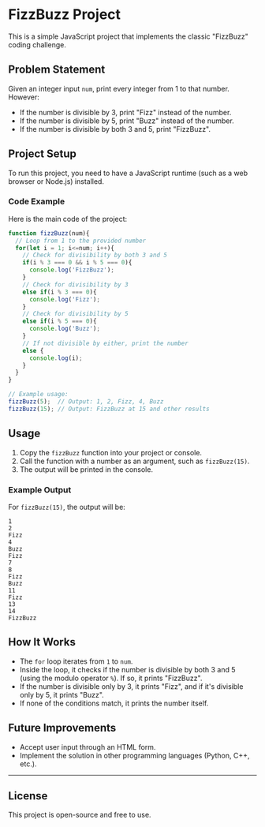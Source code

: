 
# FizzBuzz Project

This is a simple JavaScript project that implements the classic "FizzBuzz" coding challenge.

## Problem Statement

Given an integer input `num`, print every integer from 1 to that number. However:

- If the number is divisible by 3, print "Fizz" instead of the number.
- If the number is divisible by 5, print "Buzz" instead of the number.
- If the number is divisible by both 3 and 5, print "FizzBuzz".

## Project Setup

To run this project, you need to have a JavaScript runtime (such as a web browser or Node.js) installed.

### Code Example

Here is the main code of the project:

```javascript
function fizzBuzz(num){
  // Loop from 1 to the provided number
  for(let i = 1; i<=num; i++){
    // Check for divisibility by both 3 and 5
    if(i % 3 === 0 && i % 5 === 0){
      console.log('FizzBuzz');
    }
    // Check for divisibility by 3
    else if(i % 3 === 0){
      console.log('Fizz');
    }
    // Check for divisibility by 5
    else if(i % 5 === 0){
      console.log('Buzz');
    }
    // If not divisible by either, print the number
    else {
      console.log(i);
    }
  }
}

// Example usage:
fizzBuzz(5);  // Output: 1, 2, Fizz, 4, Buzz
fizzBuzz(15); // Output: FizzBuzz at 15 and other results
```

## Usage

1. Copy the `fizzBuzz` function into your project or console.
2. Call the function with a number as an argument, such as `fizzBuzz(15)`.
3. The output will be printed in the console.

### Example Output

For `fizzBuzz(15)`, the output will be:

```
1
2
Fizz
4
Buzz
Fizz
7
8
Fizz
Buzz
11
Fizz
13
14
FizzBuzz
```

## How It Works

- The `for` loop iterates from `1` to `num`.
- Inside the loop, it checks if the number is divisible by both 3 and 5 (using the modulo operator `%`). If so, it prints "FizzBuzz".
- If the number is divisible only by 3, it prints "Fizz", and if it's divisible only by 5, it prints "Buzz".
- If none of the conditions match, it prints the number itself.

## Future Improvements

- Accept user input through an HTML form.
- Implement the solution in other programming languages (Python, C++, etc.).

---

## License

This project is open-source and free to use.

